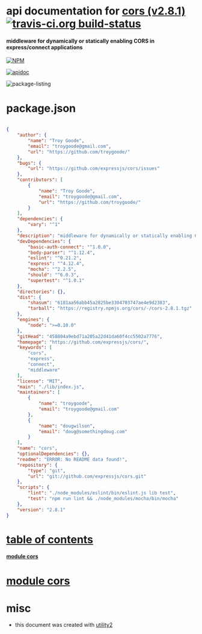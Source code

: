 # api documentation for  [cors (v2.8.1)](https://github.com/expressjs/cors/)  [![travis-ci.org build-status](https://api.travis-ci.org/npmdoc/node-npmdoc-cors.svg)](https://travis-ci.org/npmdoc/node-npmdoc-cors)
#### middleware for dynamically or statically enabling CORS in express/connect applications

[![NPM](https://nodei.co/npm/cors.png?downloads=true)](https://www.npmjs.com/package/cors)

[![apidoc](https://npmdoc.github.io/node-npmdoc-cors/build/screen-capture.buildNpmdoc.browser._2Fhome_2Ftravis_2Fbuild_2Fnpmdoc_2Fnode-npmdoc-cors_2Ftmp_2Fbuild_2Fapidoc.html.png)](https://npmdoc.github.io/node-npmdoc-cors/build..beta..travis-ci.org/apidoc.html)

![package-listing](https://npmdoc.github.io/node-npmdoc-cors/build/screen-capture.npmPackageListing.svg)



# package.json

```json

{
    "author": {
        "name": "Troy Goode",
        "email": "troygoode@gmail.com",
        "url": "https://github.com/troygoode/"
    },
    "bugs": {
        "url": "https://github.com/expressjs/cors/issues"
    },
    "contributors": [
        {
            "name": "Troy Goode",
            "email": "troygoode@gmail.com",
            "url": "https://github.com/troygoode/"
        }
    ],
    "dependencies": {
        "vary": "^1"
    },
    "description": "middleware for dynamically or statically enabling CORS in express/connect applications",
    "devDependencies": {
        "basic-auth-connect": "^1.0.0",
        "body-parser": "^1.12.4",
        "eslint": "^0.21.2",
        "express": "^4.12.4",
        "mocha": "^2.2.5",
        "should": "^6.0.3",
        "supertest": "^1.0.1"
    },
    "directories": {},
    "dist": {
        "shasum": "6181aa56abb45a2825be3304703747ae4e9d2383",
        "tarball": "https://registry.npmjs.org/cors/-/cors-2.8.1.tgz"
    },
    "engines": {
        "node": ">=0.10.0"
    },
    "gitHead": "458804a9ebd71a205a22d41da60f4cc5502a7776",
    "homepage": "https://github.com/expressjs/cors/",
    "keywords": [
        "cors",
        "express",
        "connect",
        "middleware"
    ],
    "license": "MIT",
    "main": "./lib/index.js",
    "maintainers": [
        {
            "name": "troygoode",
            "email": "troygoode@gmail.com"
        },
        {
            "name": "dougwilson",
            "email": "doug@somethingdoug.com"
        }
    ],
    "name": "cors",
    "optionalDependencies": {},
    "readme": "ERROR: No README data found!",
    "repository": {
        "type": "git",
        "url": "git://github.com/expressjs/cors.git"
    },
    "scripts": {
        "lint": "./node_modules/eslint/bin/eslint.js lib test",
        "test": "npm run lint && ./node_modules/mocha/bin/mocha"
    },
    "version": "2.8.1"
}
```



# <a name="apidoc.tableOfContents"></a>[table of contents](#apidoc.tableOfContents)

#### [module cors](#apidoc.module.cors)



# <a name="apidoc.module.cors"></a>[module cors](#apidoc.module.cors)



# misc
- this document was created with [utility2](https://github.com/kaizhu256/node-utility2)
